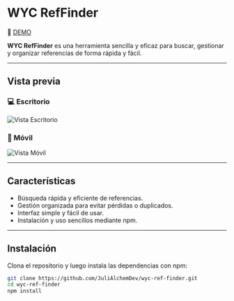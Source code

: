 # WYC RefFinder

🚀 [DEMO](https://julialchemdev.github.io/FCC-Drum-Machine/)

**WYC RefFinder** es una herramienta sencilla y eficaz para buscar, gestionar y organizar referencias de forma rápida y fácil.

---

## Vista previa

### 💻 Escritorio 
![Vista Escritorio](screenshots/desktop.png)

### 📱 Móvil  
![Vista Móvil](screenshots/mobile.png)

---

## Características

- Búsqueda rápida y eficiente de referencias.
- Gestión organizada para evitar pérdidas o duplicados.
- Interfaz simple y fácil de usar.
- Instalación y uso sencillos mediante npm.

---

## Instalación

Clona el repositorio y luego instala las dependencias con npm:

```bash
git clone https://github.com/JuliAlchemDev/wyc-ref-finder.git
cd wyc-ref-finder
npm install
